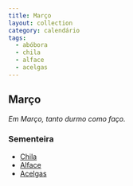 ```yaml
---
title: Março
layout: collection
category: calendário
tags:
  - abóbora
  - chila
  - alface
  - acelgas
---
```


## Março

_Em Março, tanto durmo como faço._

### Sementeira

* [Chila][1]
* [Alface][2]
* [Acelgas][3]

[1]: /culturas/abobora/
[2]: /culturas/alface/
[3]: /culturas/acelgas/
